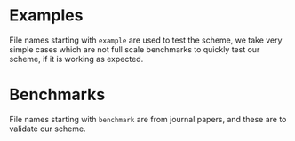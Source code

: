# Examples

File names starting with `example` are used to test the scheme, we take very simple cases
which are not full scale benchmarks to quickly test our scheme, if it is working as expected.

# Benchmarks

File names starting with `benchmark` are from journal papers, and these are to validate our
scheme.
